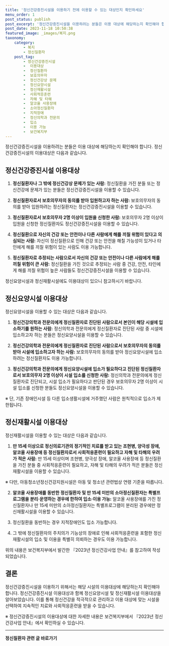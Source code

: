 ```yaml
---
title: '정신건강증진시설을 이용하기 전에 이용할 수 있는 대상인지 확인하세요'
menu_order: 1
post_status: publish
post_excerpt: '정신건강증진시설을 이용하려는 분들은 이용 대상에 해당하는지 확인해야 합니다. 정신건강증진시설의 이용대상은 다음과 같습니다.'
post_date: 2023-11-18 10:50:38
featured_image: _images/복지.png
taxonomy:
    category:
        - 복지
        - 정신질환자
    post_tag:
        - 정신건강증진시설
        -  이용대상
        -  정신질환자
        -  보호의무자
        -  정신건강상 문제
        -  정신요양시설
        -  정신재활시설
        -  사회적응훈련
        -  자해 및 타해
        -  알코올 사용장애
        -  소아정신질환자
        -  지적장애
        -  정신의학과 전문의
        -  입소
        -  이용 가능
        -  보건복지부
---
```



정신건강증진시설을 이용하려는 분들은 이용 대상에 해당하는지 확인해야 합니다. 정신건강증진시설의 이용대상은 다음과 같습니다.

## 정신건강증진시설 이용대상
1. **정신질환자나 그 밖에 정신건강상 문제가 있는 사람:** 정신질환을 가진 분들 또는 정신건강에 문제가 있는 분들은 정신건강증진시설을 이용할 수 있습니다.

2. **정신질환자로서 보호의무자의 동의를 받아 입원하고자 하는 사람:** 보호의무자의 동의를 받아 입원하려는 정신질환자는 정신건강증진시설을 이용할 수 있습니다.

3. **정신질환자로서 보호의무자 2명 이상이 입원을 신청한 사람:** 보호의무자 2명 이상이 입원을 신청한 정신질환자도 정신건강증진시설을 이용할 수 있습니다.

4. **정신질환으로 자신의 건강 또는 안전이나 다른 사람에게 해를 끼칠 위험이 있다고 의심되는 사람:** 자신이 정신질환으로 인해 건강 또는 안전을 해칠 가능성이 있거나 타인에게 해를 끼칠 위험이 있는 사람도 이용 가능합니다.

5. **정신질환자로 추정되는 사람으로서 자신의 건강 또는 안전이나 다른 사람에게 해를 끼칠 위험이 큰 사람:** 정신질환을 가진 것으로 추정되는 사람 중 건강, 안전, 타인에게 해를 끼칠 위험이 높은 사람들도 정신건강증진시설을 이용할 수 있습니다.

정신요양시설과 정신재활시설에도 이용대상이 있으니 참고하시기 바랍니다.

## 정신요양시설 이용대상
정신요양시설을 이용할 수 있는 대상은 다음과 같습니다.

1. **정신건강의학과 전문의에게 정신질환자로 진단된 사람으로서 본인이 해당 시설에 입소하기를 원하는 사람:** 정신의학과 전문의에게 정신질환자로 진단된 사람 중 시설에 입소하고자 하는 분들은 정신요양시설을 이용할 수 있습니다.

2. **정신건강의학과 전문의에게 정신질환자로 진단된 사람으로서 보호의무자의 동의를 받아 시설에 입소하고자 하는 사람:** 보호의무자의 동의를 받아 정신요양시설에 입소하려는 정신질환자도 이용 가능합니다.

3. **정신건강의학과 전문의에게 정신요양시설에 입소가 필요하다고 진단된 정신질환자로서 보호의무자 2명 이상이 시설 입소를 신청한 사람:** 정신의학과 전문의에게 정신질환자로 진단되고, 시설 입소가 필요하다고 판단된 경우 보호의무자 2명 이상이 시설 입소를 신청한 분들도 정신요양시설을 이용할 수 있습니다.

※ 단, 기존 장애인시설 등 다른 입소생활시설에 거주했던 사람은 원칙적으로 입소가 제한됩니다.

## 정신재활시설 이용대상
정신재활시설을 이용할 수 있는 대상은 다음과 같습니다.

1. **만 15세 이상으로 정신의료기관의 정기적인 치료를 받고 있는 조현병, 양극성 장애, 알코올 사용장애 등 정신질환자로서 사회적응훈련이 필요하고 자해 및 타해의 우려가 적은 사람:** 만 15세 이상이며 조현병, 양극성 장애, 알코올 사용장애 등 정신질환을 가진 분들 중 사회적응훈련이 필요하고, 자해 및 타해의 우려가 적은 분들은 정신재활시설을 이용할 수 있습니다.

※ 다만, 아동청소년정신건강지원시설은 아동 및 청소년 관련법상 연령 기준을 따릅니다.

2. **알코올 사용장애를 동반한 정신질환자 및 만 15세 미만의 소아정신질환자는 특별프로그램을 분리·운영하는 경우에 한하여 입소·이용 가능:** 알코올 사용장애를 가진 정신질환자나 만 15세 미만의 소아정신질환자는 특별프로그램이 분리된 경우에만 정신재활시설을 이용할 수 있습니다.

3. 정신질환을 동반하는 경우 지적장애인도 입소 가능합니다.

4. 그 밖에 정신질환자의 주치의가 기능상의 장애로 인해 사회적응훈련을 포함한 정신재활시설의 입소 및 이용을 특별히 의뢰하는 경우도 이용 가능합니다.

위의 내용은 보건복지부에서 발간한 『2023년 정신건강사업 안내』를 참고하여 작성되었습니다.

## 결론
정신건강증진시설을 이용하기 위해서는 해당 시설의 이용대상에 해당하는지 확인해야 합니다. 정신건강증진시설 이용대상과 함께 정신요양시설 및 정신재활시설 이용대상을 알아보았습니다. 이를 통해 정신건강을 적극적으로 관리하고 이용 대상에 맞는 시설을 선택하여 지속적인 치료와 사회적응훈련을 받을 수 있습니다.

※ 정신건강증진시설의 이용대상에 대한 자세한 내용은 보건복지부에서 『2023년 정신건강사업 안내』에서 확인하실 수 있습니다.
<!-- wp:separator -->
<hr class="wp-block-separator has-alpha-channel-opacity"/>
<!-- /wp:separator -->

<!-- wp:group {"backgroundColor":"base","layout":{"type":"constrained"}} -->
<div class="wp-block-group has-base-background-color has-background"><!-- wp:paragraph {"align":"center","fontSize":"medium"} -->
<p class="has-text-align-center has-large-font-size"><strong>정신질환자 관련 글 바로가기</strong></p>
<!-- /wp:paragraph -->


<!-- wp:latest-posts
{"categories":[{"id":25985,"count":19,"description":"","link":"https://uknowlaw.com/category/%ec%a0%95%ec%8b%a0%ec%a7%88%ed%99%98%ec%9e%90/","name":"정신질환자","slug":"정신질환자","taxonomy":"category","parent":0,"meta":[],"_links":{"self":[{"href":"https://uknowlaw.com/wp-json/wp/v2/categories/25985"}],"collection":[{"href":"https://uknowlaw.com/wp-json/wp/v2/categories"}],"about":[{"href":"https://uknowlaw.com/wp-json/wp/v2/taxonomies/category"}],"wp:post_type":[{"href":"https://uknowlaw.com/wp-json/wp/v2/posts?categories=25985"}],"curies":[{"name":"wp","href":"https://api.w.org/{rel}","templated":true}]}}],"postsToShow":100,"excerptLength":28,"postLayout":"grid","columns":2,"featuredImageAlign":"left","featuredImageSizeSlug":"large","fontSize":"small"} /--></div>
<!-- /wp:group -->